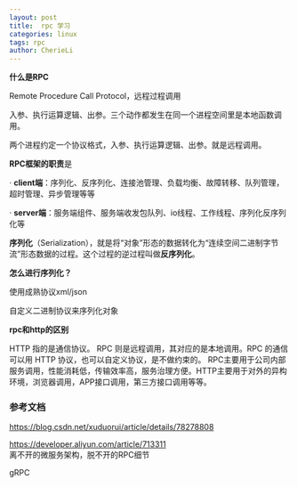 ```yaml
---
layout: post
title:  rpc 学习
categories: linux
tags: rpc
author: CherieLi
---
```


**什么是RPC**

Remote Procedure Call Protocol，远程过程调用

入参、执行运算逻辑、出参。三个动作都发生在同一个进程空间里是本地函数调用。

两个进程约定一个协议格式，入参、执行运算逻辑、出参。就是远程调用。

**RPC框架的职责**是

·         **client端**：序列化、反序列化、连接池管理、负载均衡、故障转移、队列管理，超时管理、异步管理等等

·         **server端**：服务端组件、服务端收发包队列、io线程、工作线程、序列化反序列化等

 

**序列化**（Serialization），就是将“对象”形态的数据转化为“连续空间二进制字节流”形态数据的过程。这个过程的逆过程叫做**反序列化**。

 

**怎么进行序列化？**

使用成熟协议xml/json

自定义二进制协议来序列化对象


**rpc和http的区别**  

HTTP 指的是通信协议。
RPC 则是远程调用，其对应的是本地调用。RPC 的通信可以用 HTTP 协议，也可以自定义协议，是不做约束的。
RPC主要用于公司内部服务调用，性能消耗低，传输效率高，服务治理方便。HTTP主要用于对外的异构环境，浏览器调用，APP接口调用，第三方接口调用等等。

### 参考文档

https://blog.csdn.net/xuduorui/article/details/78278808  

https://developer.aliyun.com/article/713311  
离不开的微服务架构，脱不开的RPC细节  

gRPC
